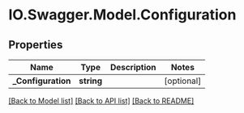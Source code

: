 # IO.Swagger.Model.Configuration
## Properties

Name | Type | Description | Notes
------------ | ------------- | ------------- | -------------
**_Configuration** | **string** |  | [optional] 

[[Back to Model list]](../README.md#documentation-for-models) [[Back to API list]](../README.md#documentation-for-api-endpoints) [[Back to README]](../README.md)

